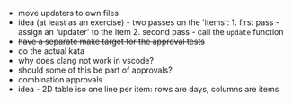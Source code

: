 - move updaters to own files
- idea (at least as an exercise) - two passes on the 'items': 1. first pass - assign an 'updater' to the item 2. second pass - call the `update` function
- ~~have a separate make target for the approval tests~~
- do the actual kata
- why does clang not work in vscode?
- should some of this be part of approvals?
- combination approvals
- idea - 2D table iso one line per item: rows are days, columns are items
